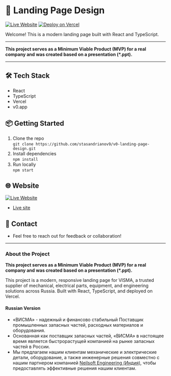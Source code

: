 # 🚀 Landing Page Design

[![Live Website](https://img.shields.io/badge/website-online-brightgreen)](https://vercel.com/stasandrianov9s-projects/v0-landing-page-design)
[![Deploy on Vercel](https://img.shields.io/badge/deployed%20on-vercel-black?logo=vercel)](https://vercel.com/)

Welcome! This is a modern landing page built with React and TypeScript.

---

**This project serves as a Minimum Viable Product (MVP) for a real company and was created based on a presentation (*.ppt).**

---

## 🛠️ Tech Stack
- React
- TypeScript
- Vercel
- v0.app

## 📦 Getting Started

1. Clone the repo  
   `git clone https://github.com/stasandrianov9/v0-landing-page-design.git`
2. Install dependencies  
   `npm install`
3. Run locally  
   `npm start`

## 🌐 Website

[![Live Website](https://img.shields.io/badge/website-online-brightgreen)](https://v0-landing-page-design.vercel.app/)

- [Live site](https://v0-landing-page-design.vercel.app/)

## 🤝 Contact

- Feel free to reach out for feedback or collaboration!

---

### About the Project

**This project serves as a Minimum Viable Product (MVP) for a real company and was created based on a presentation (*.ppt).**

This project is a modern, responsive landing page for VISMA, a trusted supplier of mechanical, electrical parts, equipment, and engineering solutions across Russia. Built with React, TypeScript, and deployed on Vercel.

#### Russian Version

- «ВИСМА» - надежный и финансово стабильный Поставщик промышленных запасных частей, расходных материалов и оборудования.
- Основанная как поставщик запасных частей, «ВИСМА» в настоящее время является быстрорастущей компанией на рынке запасных частей в России.
- Мы предлагаем нашим клиентам механические и электрические детали, оборудование, а также инженерные решения совместно с нашим партнером компанией [Neilsoft Engineering (Индия)](https://neilsoft.com/), чтобы предоставлять эффективные решения нашим клиентам.
